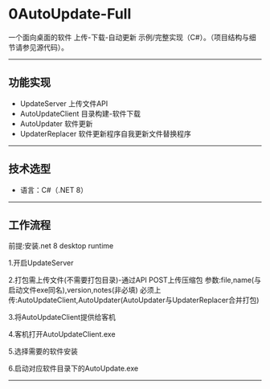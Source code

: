 # 0AutoUpdate-Full

一个面向桌面的软件 上传-下载-自动更新 示例/完整实现（C#）。（项目结构与细节请参见源代码）。

---

## 功能实现

- UpdateServer 上传文件API
- AutoUpdateClient 目录构建-软件下载
- AutoUpdater 软件更新
- UpdaterReplacer 软件更新程序自我更新文件替换程序

---

## 技术选型

- 语言：C#（.NET 8）

---

## 工作流程

前提:安装.net 8 desktop runtime

1.开启UpdateServer

2.打包需上传文件(不需要打包目录)-通过API POST上传压缩包 参数:file,name(与启动文件exe同名),version,notes(非必填)
必须上传:AutoUpdateClient,AutoUpdater(AutoUpdater与UpdaterReplacer合并打包)

3.将AutoUpdateClient提供给客机

4.客机打开AutoUpdateClient.exe

5.选择需要的软件安装

6.启动对应软件目录下的AutoUpdate.exe

---
